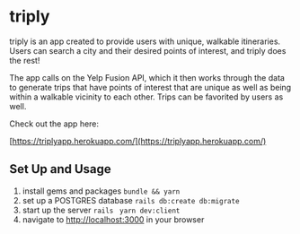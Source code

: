 # triply

triply is an app created to provide users with unique, walkable itineraries. Users can search a city and their desired points of interest, and triply does the rest!

The app calls on the Yelp Fusion API, which it then works through the data to generate trips that have points of interest that are unique as well as being within a walkable vicinity to each other. Trips can be favorited by users as well.

Check out the app here: 

[https://triplyapp.herokuapp.com/](https://triplyapp.herokuapp.com/)

## Set Up and Usage
1. install gems and packages 
   `bundle && yarn`
2. set up a POSTGRES database
   `rails db:create db:migrate`
3. start up the server
   `rails `
   `yarn dev:client`
4. navigate to [http://localhost:3000](http://localhost:3000) in your browser